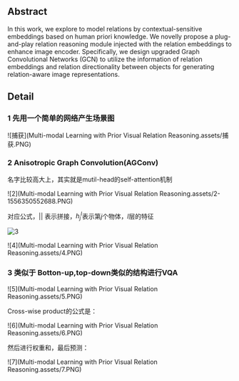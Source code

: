 ## Abstract  

In this work, we explore to model relations by contextual-sensitive embeddings based on human priori knowledge. We novelly propose a plug-and-play relation reasoning module injected with the relation embeddings to enhance image encoder. Specifically, we design upgraded Graph Convolutional Networks (GCN) to utilize the information of relation embeddings and relation directionality between objects for generating relation-aware image representations.

## Detail 

### 1 先用一个简单的网络产生场景图  

![捕获](Multi-modal Learning with Prior Visual Relation Reasoning.assets/捕获.PNG)

###  2  Anisotropic Graph Convolution(AGConv) 

名字比较高大上，其实就是mutil-head的self-attention机制 

![2](Multi-modal Learning with Prior Visual Relation Reasoning.assets/2-1556350552688.PNG)

对应公式，$||$ 表示拼接，$h_{j}^{l}$表示第$j$个物体，$l$层的特征

![3](C:/Users/ww/Desktop/3.PNG)

![4](Multi-modal Learning with Prior Visual Relation Reasoning.assets/4.PNG)

### 3 类似于 Botton-up,top-down类似的结构进行VQA  

![5](Multi-modal Learning with Prior Visual Relation Reasoning.assets/5.PNG)

Cross-wise product的公式是： 

![6](Multi-modal Learning with Prior Visual Relation Reasoning.assets/6.PNG)

然后进行权重和，最后预测：

![7](Multi-modal Learning with Prior Visual Relation Reasoning.assets/7.PNG)

